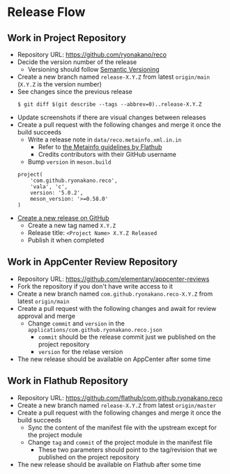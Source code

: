 # Release Flow
## Work in Project Repository
- Repository URL: https://github.com/ryonakano/reco
- Decide the version number of the release
    - Versioning should follow [Semantic Versioning](https://semver.org/)
- Create a new branch named `release-X.Y.Z` from latest `origin/main` (`X.Y.Z` is the version number)
- See changes since the previous release  
    ```
    $ git diff $(git describe --tags --abbrev=0)..release-X.Y.Z
    ```
- Update screenshots if there are visual changes between releases
- Create a pull request with the following changes and merge it once the build succeeds
    - Write a release note in `data/reco.metainfo.xml.in.in`
        - Refer to [the Metainfo guidelines by Flathub](https://docs.flathub.org/docs/for-app-authors/metainfo-guidelines)
        - Credits contributors with their GitHub username
    - Bump `version` in `meson.build`  
    ```meson
    project(
        'com.github.ryonakano.reco',
        'vala', 'c',
        version: '5.0.2',
        meson_version: '>=0.58.0'
    )
    ```
- [Create a new release on GitHub](https://github.com/ryonakano/reco/releases/new)
    - Create a new tag named `X.Y.Z`
    - Release title: `<Project Name> X.Y.Z Released`
    - Publish it when completed

## Work in AppCenter Review Repository
- Repository URL: https://github.com/elementary/appcenter-reviews
- Fork the repository if you don't have write access to it
- Create a new branch named `com.github.ryonakano.reco-X.Y.Z` from latest `origin/main`
- Create a pull request with the following changes and await for review approval and merge
    - Change `commit` and `version` in the `applications/com.github.ryonakano.reco.json`
        - `commit` should be the release commit just we published on the project repository
        - `version` for the relase version
- The new release should be available on AppCenter after some time

## Work in Flathub Repository
- Repository URL: https://github.com/flathub/com.github.ryonakano.reco
- Create a new branch named `release-X.Y.Z` from latest `origin/master`
- Create a pull request with the following changes and merge it once the build succeeds
    - Sync the content of the manifest file with the upstream except for the project module
    - Change `tag` and `commit` of the project module in the manifest file
        - These two parameters should point to the tag/revision that we published on the project repository
- The new release should be available on Flathub after some time
